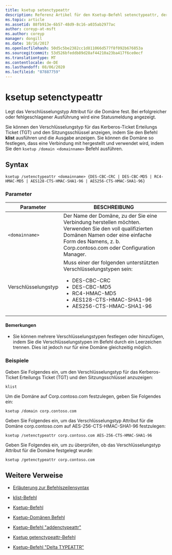 ```yaml
---
title: ksetup setenctypeattr
description: Referenz Artikel für den Ksetup-Befehl setenctypeattr, der das Attribut für den Verschlüsselungstyp für die Domäne festlegt.
ms.topic: article
ms.assetid: 88fb913e-6b57-48d9-8c16-a035ab2977ac
author: coreyp-at-msft
ms.author: coreyp
manager: dongill
ms.date: 10/16/2017
ms.openlocfilehash: 50d5c5be2382cc1d811066d577f8f092b676853a
ms.sourcegitcommit: 53d526bfeddb89d28af44210a23ba417f6ce0ecf
ms.translationtype: MT
ms.contentlocale: de-DE
ms.lasthandoff: 08/06/2020
ms.locfileid: "87887759"
---
```

# <a name="ksetup-setenctypeattr"></a>ksetup setenctypeattr

Legt das Verschlüsselungstyp Attribut für die Domäne fest. Bei erfolgreicher oder fehlgeschlagener Ausführung wird eine Statusmeldung angezeigt.

Sie können den Verschlüsselungstyp für das Kerberos-Ticket Erteilungs Ticket (TGT) und den Sitzungsschlüssel anzeigen, indem Sie den Befehl **klist** ausführen und die Ausgabe anzeigen. Sie können die Domäne so festlegen, dass eine Verbindung mit hergestellt und verwendet wird, indem Sie den `ksetup /domain <domainname>` Befehl ausführen.

## <a name="syntax"></a>Syntax

```
ksetup /setenctypeattr <domainname> {DES-CBC-CRC | DES-CBC-MD5 | RC4-HMAC-MD5 | AES128-CTS-HMAC-SHA1-96 | AES256-CTS-HMAC-SHA1-96}
```

### <a name="parameters"></a>Parameter

| Parameter | BESCHREIBUNG |
| --------- | ----------- |
| `<domainname>` | Der Name der Domäne, zu der Sie eine Verbindung herstellen möchten. Verwenden Sie den voll qualifizierten Domänen Namen oder eine einfache Form des Namens, z. b. Corp.contoso.com oder Configuration Manager. |
| Verschlüsselungstyp | Muss einer der folgenden unterstützten Verschlüsselungstypen sein:<ul><li>DES-CBC-CRC</li><li>DES-CBC-MD5</li><li>RC4-HMAC-MD5</li><li>AES128-CTS-HMAC-SHA1-96</li><li>AES256-CTS-HMAC-SHA1-96</li></ul> |

#### <a name="remarks"></a>Bemerkungen

- Sie können mehrere Verschlüsselungstypen festlegen oder hinzufügen, indem Sie die Verschlüsselungstypen im Befehl durch ein Leerzeichen trennen. Dies ist jedoch nur für eine Domäne gleichzeitig möglich.

### <a name="examples"></a>Beispiele

Geben Sie Folgendes ein, um den Verschlüsselungstyp für das Kerberos-Ticket Erteilungs Ticket (TGT) und den Sitzungsschlüssel anzuzeigen:

```
klist
```

Um die Domäne auf Corp.contoso.com festzulegen, geben Sie Folgendes ein:

```
ksetup /domain corp.contoso.com
```

Geben Sie Folgendes ein, um das Verschlüsselungstyp Attribut für die Domäne corp.contoso.com auf AES-256-CTS-HMAC-SHA1-96 festzulegen:

```
ksetup /setenctypeattr corp.contoso.com AES-256-CTS-HMAC-SHA1-96
```

Geben Sie Folgendes ein, um zu überprüfen, ob das Verschlüsselungstyp Attribut für die Domäne festgelegt wurde:

```
ksetup /getenctypeattr corp.contoso.com
```

## <a name="additional-references"></a>Weitere Verweise

- [Erläuterung zur Befehlszeilensyntax](command-line-syntax-key.md)

- [klist-Befehl](klist.md)

- [Ksetup-Befehl](ksetup.md)

- [Ksetup-Domänen Befehl](ksetup-domain.md)

- [Ksetup-Befehl "addenctypeattr"](ksetup-addenctypeattr.md)

- [Ksetup getenctypeattr-Befehl](ksetup-getenctypeattr.md)

- [Ksetup-Befehl "Delta TYPEATTR"](ksetup-delenctypeattr.md)
